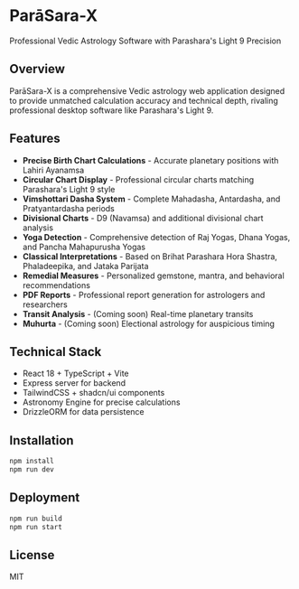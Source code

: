 # ParāSara-X

Professional Vedic Astrology Software with Parashara's Light 9 Precision

## Overview

ParāSara-X is a comprehensive Vedic astrology web application designed to provide unmatched calculation accuracy and technical depth, rivaling professional desktop software like Parashara's Light 9. 

## Features

- **Precise Birth Chart Calculations** - Accurate planetary positions with Lahiri Ayanamsa
- **Circular Chart Display** - Professional circular charts matching Parashara's Light 9 style
- **Vimshottari Dasha System** - Complete Mahadasha, Antardasha, and Pratyantardasha periods
- **Divisional Charts** - D9 (Navamsa) and additional divisional chart analysis
- **Yoga Detection** - Comprehensive detection of Raj Yogas, Dhana Yogas, and Pancha Mahapurusha Yogas
- **Classical Interpretations** - Based on Brihat Parashara Hora Shastra, Phaladeepika, and Jataka Parijata
- **Remedial Measures** - Personalized gemstone, mantra, and behavioral recommendations
- **PDF Reports** - Professional report generation for astrologers and researchers
- **Transit Analysis** - (Coming soon) Real-time planetary transits
- **Muhurta** - (Coming soon) Electional astrology for auspicious timing

## Technical Stack

- React 18 + TypeScript + Vite
- Express server for backend
- TailwindCSS + shadcn/ui components
- Astronomy Engine for precise calculations
- DrizzleORM for data persistence

## Installation

```bash
npm install
npm run dev
```

## Deployment

```bash
npm run build
npm run start
```

## License

MIT
